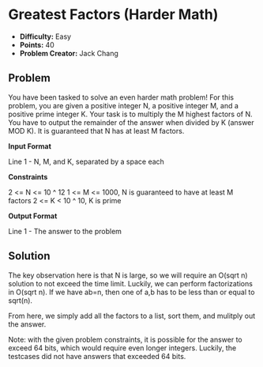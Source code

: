# Greatest Factors (Harder Math)

* **Difficulty:** Easy
* **Points:** 40
* **Problem Creator:** Jack Chang 

## Problem

You have been tasked to solve an even harder math problem! For this problem, you are given a positive integer N, a positive integer M, and a positive prime integer K. Your task is to multiply the M highest factors of N. You have to output the remainder of the answer when divided by K (answer MOD K). It is guaranteed that N has at least M factors.

**Input Format**

Line 1 - N, M, and K, separated by a space each

**Constraints**

2 <= N <= 10 ^ 12
1 <= M <= 1000, N is guaranteed to have at least M factors
2 <= K < 10 ^ 10, K is prime

**Output Format**

Line 1 - The answer to the problem

## Solution

The key observation here is that N is large, so we will require an O(sqrt n) solution to not exceed the time limit. Luckily, we can perform factorizations in O(sqrt n). If we have ab=n, then one of a,b has to be less than or equal to sqrt(n).

From here, we simply add all the factors to a list, sort them, and mulitply out the answer.

Note: with the given problem constraints, it is possible for the answer to exceed 64 bits, which would require even longer integers. Luckily, the testcases did not have answers that exceeded 64 bits.
